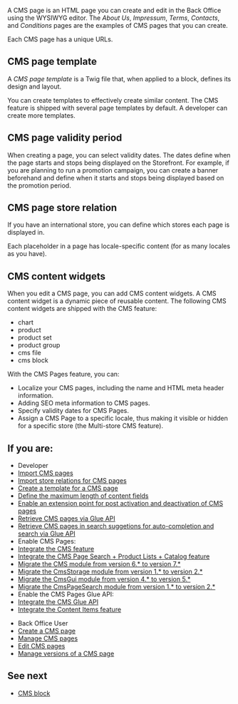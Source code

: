 A CMS page is an HTML page you can create and edit in the Back Office using the WYSIWYG editor. The *About Us*, *Impressum*, *Terms*, *Contacts*, and *Conditions* pages are the examples of CMS pages that you can create.

Each CMS page has a unique URLs. 

## CMS page template

A *CMS page template* is a Twig file that, when applied to a block, defines its design and layout.

You can create templates to effectively create similar content. The CMS feature is shipped with several page templates by default. A developer can create more templates.

## CMS page validity period

When creating a page, you can select validity dates. The dates define when the page starts and stops being displayed on the Storefront. For example, if you are planning to run a promotion campaign, you can create a banner beforehand and define when it starts and stops being displayed based on the promotion period.


## CMS page store relation

If you have an international store, you can define which stores each page is displayed in.

Each placeholder in a page has locale-specific content (for as many locales as you have).

## CMS content widgets

When you edit a CMS page, you can add CMS content widgets. A CMS content widget is a dynamic piece of reusable content. The following CMS content widgets are shipped with the CMS feature:
* chart
* product
* product set
* product group
* cms file
* cms block

With the CMS Pages feature, you can:

* Localize your CMS pages, including the name and HTML meta header information.
* Adding SEO meta information to CMS pages.
* Specify validity dates for CMS Pages.
* Assign a CMS Page to a specific locale, thus making it visible or hidden for a specific store (the Multi-store CMS feature).


## If you are:

<div class="mr-container">
    <div class="mr-list-container">
        <!-- col1 -->
        <div class="mr-col">
            <ul class="mr-list mr-list-green">
                <li class="mr-title">Developer</li>
                    <li><a href="https://documentation.spryker.com/docs/file-details-cms-pagecsv" class="mr-link">Import CMS pages</a></li>
                    <li><a href="https://documentation.spryker.com/docs/file-details-cms-pagecsv" class="mr-link">Import store relations for CMS pages</a></li>
                    <li><a href="https://documentation.spryker.com/docs/ht-create-cms-templates#adding-a-template-for-a-cms-page" class="mr-link">Create a template for a CMS page</a></li>
                    <li><a href="https://documentation.spryker.com/docs/howto-define-the-maxiumum-size-of-content-fields" class="mr-link">Define the maximum length of content fields</a></li>
                    <li><a href="https://documentation.spryker.com/docs/reference-information-cms-extension-points" class="mr-link">Enable an extension point for post activation and deactivation of CMS pages</a></li> 
                    <li><a href="https://documentation.spryker.com/docs/retrieving-cms-pages" class="mr-link">Retrieve CMS pages via Glue API</a></li>
                    <li><a href="https://documentation.spryker.com/docs/retrieving-suggestions-for-auto-completion-and-search" class="mr-link">Retrieve CMS pages in search suggetions for auto-completion and search via Glue API</a></li>
                    <li>Enable CMS Pages:</li>
                    <li><a href="https://documentation.spryker.com/docs/cms-feature-integration-guide" class="mr-link">Integrate the CMS feature</a></li>
                    <li><a href="https://documentation.spryker.com/docs/cms-page-search-product-lists-catalog-feature-integration" class="mr-link">Integrate the CMS Page Search + Product Lists + Catalog feature</a></li> 
                    <li><a href="https://documentation.spryker.com/docs/mg-cms#upgrading-from-version-6---to-version-7--" class="mr-link">Migrate the CMS module from version 6.* to version 7.*</a></li>
                     <li><a href="https://documentation.spryker.com/docs/mg-cmsstorage#upgrading-from-version-1---to-version-2--" class="mr-link">Migrate the CmsStorage module from version 1.* to version 2.*</a></li>
                <li><a href="https://documentation.spryker.com/docs/migration-guide-cmsgui#upgrading-from-version-4---to-version-5--" class="mr-link">Migrate the CmsGui module from version 4.* to version 5.*</a></li>
                <li><a href="https://documentation.spryker.com/docs/mg-cmspagesearch#upgrading-from-version-1---to-version-2--" class="mr-link">Migrate the CmsPageSearch module from version 1.* to version 2.*</a></li>
                <li>Enable the CMS Pages Glue API:</li>
                <li><a href="https://documentation.spryker.com/docs/glue-api-cms-feature-integration-guide" class="mr-link">Integrate the CMS Glue API</a></li>
                <li><a href="https://documentation.spryker.com/docs/content-items-feature-integration" class="mr-link">Integrate the Content Items feature</a></li>
  </ul>
        </div>
        <!-- col3 -->
        <div class="mr-col">
            <ul class="mr-list mr-list-red">
                <li class="mr-title">Back Office User</li>
                  <li><a href="https://documentation.spryker.com/docs/creating-a-cms-page" class="mr-link">Create a CMS page</a></li> 
                  <li><a href="https://documentation.spryker.com/docs/managing-cms-pages" class="mr-link">Manage CMS pages</a></li> 
                  <li><a href="https://documentation.spryker.com/docs/editing-cms-pages" class="mr-link">Edit CMS pages</a></li> 
                  <li><a href="https://documentation.spryker.com/docs/managing-cms-page-versions" class="mr-link">Manage versions of a CMS page</a></li>
            </ul>
        </div>  
</div>
</div>
    
## See next

* [CMS block](https://documentation.spryker.com/docs/cms-block)
